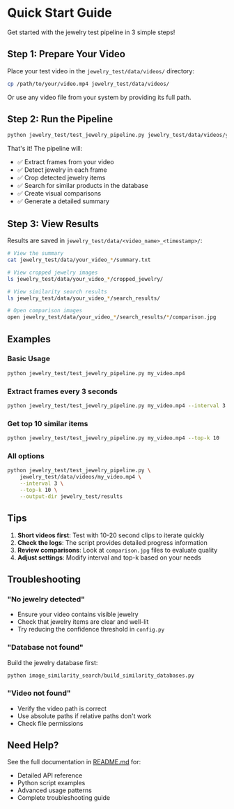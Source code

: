 # Quick Start Guide

Get started with the jewelry test pipeline in 3 simple steps!

## Step 1: Prepare Your Video

Place your test video in the `jewelry_test/data/videos/` directory:

```bash
cp /path/to/your/video.mp4 jewelry_test/data/videos/
```

Or use any video file from your system by providing its full path.

## Step 2: Run the Pipeline

```bash
python jewelry_test/test_jewelry_pipeline.py jewelry_test/data/videos/your_video.mp4
```

That's it! The pipeline will:
- ✅ Extract frames from your video
- ✅ Detect jewelry in each frame
- ✅ Crop detected jewelry items
- ✅ Search for similar products in the database
- ✅ Create visual comparisons
- ✅ Generate a detailed summary

## Step 3: View Results

Results are saved in `jewelry_test/data/<video_name>_<timestamp>/`:

```bash
# View the summary
cat jewelry_test/data/your_video_*/summary.txt

# View cropped jewelry images
ls jewelry_test/data/your_video_*/cropped_jewelry/

# View similarity search results
ls jewelry_test/data/your_video_*/search_results/

# Open comparison images
open jewelry_test/data/your_video_*/search_results/*/comparison.jpg
```

## Examples

### Basic Usage
```bash
python jewelry_test/test_jewelry_pipeline.py my_video.mp4
```

### Extract frames every 3 seconds
```bash
python jewelry_test/test_jewelry_pipeline.py my_video.mp4 --interval 3
```

### Get top 10 similar items
```bash
python jewelry_test/test_jewelry_pipeline.py my_video.mp4 --top-k 10
```

### All options
```bash
python jewelry_test/test_jewelry_pipeline.py \
    jewelry_test/data/videos/my_video.mp4 \
    --interval 3 \
    --top-k 10 \
    --output-dir jewelry_test/results
```

## Tips

1. **Short videos first**: Test with 10-20 second clips to iterate quickly
2. **Check the logs**: The script provides detailed progress information
3. **Review comparisons**: Look at `comparison.jpg` files to evaluate quality
4. **Adjust settings**: Modify interval and top-k based on your needs

## Troubleshooting

### "No jewelry detected"
- Ensure your video contains visible jewelry
- Check that jewelry items are clear and well-lit
- Try reducing the confidence threshold in `config.py`

### "Database not found"
Build the jewelry database first:
```bash
python image_similarity_search/build_similarity_databases.py
```

### "Video not found"
- Verify the video path is correct
- Use absolute paths if relative paths don't work
- Check file permissions

## Need Help?

See the full documentation in [README.md](README.md) for:
- Detailed API reference
- Python script examples
- Advanced usage patterns
- Complete troubleshooting guide

